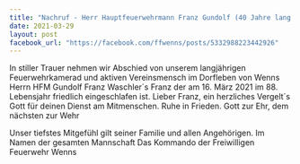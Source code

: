```yaml
---
title: "Nachruf - Herr Hauptfeuerwehrmann Franz Gundolf (40 Jahre lang Mitglied unserer Wehr)"
date: 2021-03-29
layout: post
facebook_url: "https://facebook.com/ffwenns/posts/5332988223442926"
---
```


In stiller Trauer nehmen wir Abschied von unserem langjährigen Feuerwehrkamerad und aktiven Vereinsmensch im Dorfleben von Wenns
Herrn
HFM Gundolf Franz
Waschler´s Franz
der am 16. März 2021 im 88. Lebensjahr friedlich eingeschlafen ist. 
Lieber Franz, ein herzliches Vergelt´s Gott für deinen Dienst am Mitmenschen. Ruhe in Frieden.
Gott zur Ehr, dem nächsten zur Wehr
 
Unser tiefstes Mitgefühl gilt seiner Familie und allen Angehörigen.
Im Namen der gesamten Mannschaft
Das Kommando der Freiwilligen Feuerwehr Wenns